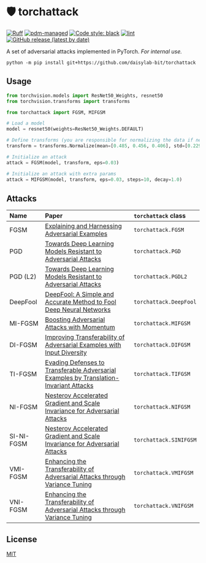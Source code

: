 # 🛡 torchattack

[![Ruff](https://img.shields.io/endpoint?url=https://raw.githubusercontent.com/charliermarsh/ruff/main/assets/badge/v1.json)](https://github.com/charliermarsh/ruff)
[![pdm-managed](https://img.shields.io/badge/pdm-managed-blueviolet)](https://pdm.fming.dev)
[![Code style: black](https://img.shields.io/badge/code%20style-black-000000.svg)](https://github.com/psf/black)
[![lint](https://github.com/daisylab-bit/torchattack/actions/workflows/lint.yml/badge.svg)](https://github.com/daisylab-bit/torchattack/actions/workflows/lint.yml)
[![GitHub release (latest by date)](https://img.shields.io/github/v/release/daisylab-bit/torchattack)](https://github.com/daisylab-bit/torchattack/releases/latest)

A set of adversarial attacks implemented in PyTorch. _For internal use._

```shell
python -m pip install git+https://github.com/daisylab-bit/torchattack
```

## Usage

```python
from torchvision.models import ResNet50_Weights, resnet50
from torchvision.transforms import transforms

from torchattack import FGSM, MIFGSM

# Load a model
model = resnet50(weights=ResNet50_Weights.DEFAULT)

# Define transforms (you are responsible for normalizing the data if needed)
transform = transforms.Normalize(mean=[0.485, 0.456, 0.406], std=[0.229, 0.224, 0.225])

# Initialize an attack
attack = FGSM(model, transform, eps=0.03)

# Initialize an attack with extra params
attack = MIFGSM(model, transform, eps=0.03, steps=10, decay=1.0)
```

## Attacks

| Name       | Paper                                                                                                                      | `torchattack` class    |
| :--------- | :------------------------------------------------------------------------------------------------------------------------- | :--------------------- |
| FGSM       | [Explaining and Harnessing Adversarial Examples](https://arxiv.org/abs/1412.6572)                                          | `torchattack.FGSM`     |
| PGD        | [Towards Deep Learning Models Resistant to Adversarial Attacks](https://arxiv.org/abs/1706.06083)                          | `torchattack.PGD`      |
| PGD (L2)   | [Towards Deep Learning Models Resistant to Adversarial Attacks](https://arxiv.org/abs/1706.06083)                          | `torchattack.PGDL2`    |
| DeepFool   | [DeepFool: A Simple and Accurate Method to Fool Deep Neural Networks](https://arxiv.org/abs/1511.04599)                    | `torchattack.DeepFool` |
| MI-FGSM    | [Boosting Adversarial Attacks with Momentum](https://arxiv.org/abs/1710.06081)                                             | `torchattack.MIFGSM`   |
| DI-FGSM    | [Improving Transferability of Adversarial Examples with Input Diversity](https://arxiv.org/abs/1803.06978)                 | `torchattack.DIFGSM`   |
| TI-FGSM    | [Evading Defenses to Transferable Adversarial Examples by Translation-Invariant Attacks](https://arxiv.org/abs/1904.02884) | `torchattack.TIFGSM`   |
| NI-FGSM    | [Nesterov Accelerated Gradient and Scale Invariance for Adversarial Attacks](https://arxiv.org/abs/1908.06281)             | `torchattack.NIFGSM`   |
| SI-NI-FGSM | [Nesterov Accelerated Gradient and Scale Invariance for Adversarial Attacks](https://arxiv.org/abs/1908.06281)             | `torchattack.SINIFGSM` |
| VMI-FGSM   | [Enhancing the Transferability of Adversarial Attacks through Variance Tuning](https://arxiv.org/abs/2103.15571)           | `torchattack.VMIFGSM`  |
| VNI-FGSM   | [Enhancing the Transferability of Adversarial Attacks through Variance Tuning](https://arxiv.org/abs/2103.15571)           | `torchattack.VNIFGSM`  |

## License

[MIT](LICENSE)
